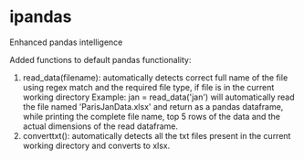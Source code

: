 # ipandas
Enhanced pandas intelligence

Added functions to default pandas functionality:
  1. read_data(filename): automatically detects correct full name of the file using regex match and the required file type, if file is in the current working directory
  Example: jan = read_data('jan') will automatically read the file named 'ParisJanData.xlsx' and return as a pandas dataframe, while printing the complete file name, top 5 rows of the data and the actual dimensions of the read dataframe.
  2. converttxt(): automatically detects all the txt files present in the current working directory and converts to xlsx.

